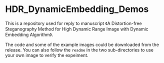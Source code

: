 # HDR_DynamicEmbedding_Demos

This is a repository used for reply to manuscript 《A Distortion-free Steganography Method for High Dynamic Range Image with Dynamic Embedding Algorithm》.

The code and some of the example images could be downloaded from the release. You can also follow the ```readme``` in the two sub-directories to use your own image to verify the expeiment.
